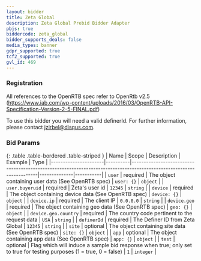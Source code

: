 ```yaml
---
layout: bidder
title: Zeta Global
description: Zeta Global Prebid Bidder Adapter
pbjs: true
biddercode: zeta_global
bidder_supports_deals: false
media_types: banner
gdpr_supported: true
tcf2_supported: true
gvl_id: 469
---
```


### Registration

All references to the OpenRTB spec refer to OpenRtb v2.5 (https://www.iab.com/wp-content/uploads/2016/03/OpenRTB-API-Specification-Version-2-5-FINAL.pdf)

To use this bidder you will need a valid definerId.  For further information, please contact jzirbel@disqus.com.

### Bid Params

{: .table .table-bordered .table-striped }
| Name                 | Scope    | Description                                                                                                         | Example      | Type      |
|----------------------|----------|---------------------------------------------------------------------------------------------------------------------|--------------|-----------|
| `user`               | required | The object containing user data (See OpenRTB spec)                                                                  | `user: {}`   | `object`  |
| `user.buyeruid`      | required | Zeta's user id                                                                                                      | `12345`      | `string`  |
| `device`             | required | The object containing device data (See OpenRTB spec)                                                                | `device: {}` | `object`  |
| `device.ip`          | required | The client IP                                                                                                       | `0.0.0.0`    | `string`  |
| `device.geo`         | required | The object containing geo data (See OpenRTB spec)                                                                   | `geo: {}`    | `object`  |
| `device.geo.country` | required | The country code pertinent to the request data                                                                      | `USA`        | `string`  |
| `definerId`          | required | The Definer ID from Zeta Global                                                                                     | `12345`      | `string`  |
| `site`               | optional | The object containing site data (See OpenRTB spec)                                                                  | `site: {}`   | `object`  |
| `app`                | optional | The object containing app data (See OpenRTB spec)                                                                   | `app: {}`    | `object`  |
| `test`               | optional | Flag which will induce a sample bid response when true; only set to true for testing purposes (1 = true, 0 = false) | `1`          | `integer` |
